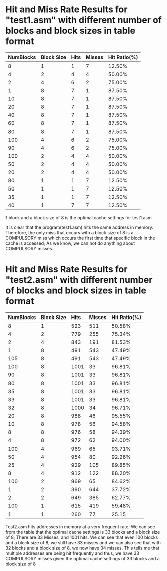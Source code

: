 
Hit and Miss Rate Results for "test1.asm" with different number of blocks and block sizes in table format
===================================================================================================
| NumBlocks | Block Size | Hits | Misses | Hit Ratio(%) |
| :-------- | :--------- | :--- | :----- | :----------- |
| 8         | 1          | 1    | 7      | 12.50%       |
| 4         | 2          | 4    | 4      | 50.00%       |
| 2         | 4          | 6    | 2      | 75.00%       |
| 1         | 8          | 7    | 1      | 87.50%       |
| 10        | 8          | 7    | 1      | 87.50%       |
| 20        | 8          | 7    | 1      | 87.50%       |
| 40        | 8          | 7    | 1      | 87.50%       |
| 60        | 8          | 7    | 1      | 87.50%       |
| 80        | 8          | 7    | 1      | 87.50%       |
| 100       | 4          | 6    | 2      | 75.00%       |
| 90        | 4          | 6    | 2      | 75.00%       |
| 100       | 2          | 4    | 4      | 50.00%       |
| 50        | 2          | 4    | 4      | 50.00%       |
| 20        | 2          | 4    | 4      | 50.00%       |
| 80        | 1          | 1    | 7      | 12.50%       |
| 50        | 1          | 1    | 7      | 12.50%       |
| 35        | 1          | 1    | 7      | 12.50%       |
| 40        | 1          | 7    | 7      | 12.50%       |


1 block and a block size of 8 is the optimal cache settings for test1.asm


It is clear that the program(test1.asm) hits the same address in memory.
Therefore, the only miss that occurs with a block size of 8 is a COMPULSORY miss which occurs the first time that specific block in
the cache is accessed; As we know, we can not do anything about COMPULSORY misses.



Hit and Miss Rate Results for "test2.asm" with different number of blocks and block sizes in table format
==============================================================================================

| NumBlocks | Block Size | Hits | Misses | Hit Ratio(%) |
| :-------- | :--------- | :--- | :----- | :----------- |
| 8         | 1          | 523  | 511    | 50.58%       |
| 4         | 2          | 779  | 255    | 75.34%       |
| 2         | 4          | 843  | 191    | 81.53%       |
| 1         | 8          | 491  | 543    | 47.49%       |
| 105       | 8          | 491  | 543    | 47.49%       |
| 100       | 8          | 1001 | 33     | 96.81%       |
| 90        | 8          | 1001 | 33     | 96.81%       |
| 80        | 8          | 1001 | 33     | 96.81%       |
| 35        | 8          | 1001 | 33     | 96.81%       |
| 33        | 8          | 1001 | 33     | 96.81%       |
| 32        | 8          | 1000 | 34     | 96.71%       |
| 20        | 8          | 988  | 46     | 95.55%       |
| 10        | 8          | 978  | 56     | 94.58%       |
| 8         | 8          | 976  | 58     | 94.39%       |
| 4         | 8          | 972  | 62     | 94.00%       |
| 100       | 4          | 969  | 65     | 93.71%       |
| 50        | 4          | 954  | 80     | 92.26%       |
| 25        | 4          | 929  | 105    | 89.85%       |
| 8         | 4          | 912  | 122    | 88.20%       |
| 100       | 2          | 969  | 65     | 84.62%       |
| 1         | 2          | 390  | 644    | 37.72%       |
| 2         | 2          | 649  | 385    | 62.77%       |
| 100       | 1          | 615  | 419    | 59.48%       |
| 1         | 1          | 260  | 77     | 25.15        |


Test2.asm hits addresses in memory at a very frequent rate; We can see from the table that the optimal cache settings 
is 33 blocks and a block size of 8; There are 33 Misses, and 1001 hits. We can see that even 100 blocks
and a block size of 8, we still have 33 misses and we can also see that with 32 blocks and a block size of 8,
we now have 34 misses. This tells me that multiple addresses are being hit frequently and thus, 
we have 33 COMPULSORY misses given the optimal cache settings of 33 blocks and a block size of 8






